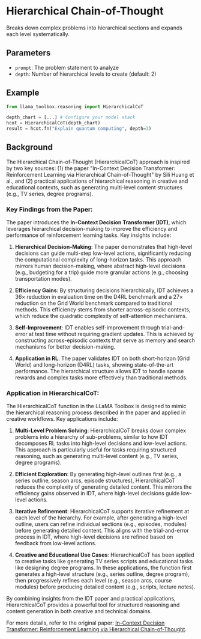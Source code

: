 # Hierarchical Chain-of-Thought

Breaks down complex problems into hierarchical sections and expands each level systematically.

## Parameters
- `prompt`: The problem statement to analyze
- `depth`: Number of hierarchical levels to create (default: 2)

## Example
```python
from llama_toolbox.reasoning import HierarchicalCoT

depth_chart = [...] # Configure your model stack
hcot = HierarchicalCoT(depth_chart)
result = hcot.fn("Explain quantum computing", depth=3)
```

## Background

The Hierarchical Chain-of-Thought (HierarchicalCoT) approach is inspired by two key sources: (1) the paper "In-Context Decision Transformer: Reinforcement Learning via Hierarchical Chain-of-Thought" by Sili Huang et al., and (2) practical applications of hierarchical reasoning in creative and educational contexts, such as generating multi-level content structures (e.g., TV series, degree programs).

### Key Findings from the Paper:

The paper introduces the **In-Context Decision Transformer (IDT)**, which leverages hierarchical decision-making to improve the efficiency and performance of reinforcement learning tasks. Key insights include:

1. **Hierarchical Decision-Making**: The paper demonstrates that high-level decisions can guide multi-step low-level actions, significantly reducing the computational complexity of long-horizon tasks. This approach mirrors human decision-making, where abstract high-level decisions (e.g., budgeting for a trip) guide more granular actions (e.g., choosing transportation modes).

2. **Efficiency Gains**: By structuring decisions hierarchically, IDT achieves a 36× reduction in evaluation time on the D4RL benchmark and a 27× reduction on the Grid World benchmark compared to traditional methods. This efficiency stems from shorter across-episodic contexts, which reduce the quadratic complexity of self-attention mechanisms.

3. **Self-Improvement**: IDT enables self-improvement through trial-and-error at test time without requiring gradient updates. This is achieved by constructing across-episodic contexts that serve as memory and search mechanisms for better decision-making.

4. **Application in RL**: The paper validates IDT on both short-horizon (Grid World) and long-horizon (D4RL) tasks, showing state-of-the-art performance. The hierarchical structure allows IDT to handle sparse rewards and complex tasks more effectively than traditional methods.

### Application in HierarchicalCoT:

The HierarchicalCoT function in the LLaMA Toolbox is designed to mimic the hierarchical reasoning process described in the paper and applied in creative workflows. Key applications include:

1. **Multi-Level Problem Solving**: HierarchicalCoT breaks down complex problems into a hierarchy of sub-problems, similar to how IDT decomposes RL tasks into high-level decisions and low-level actions. This approach is particularly useful for tasks requiring structured reasoning, such as generating multi-level content (e.g., TV series, degree programs).

2. **Efficient Exploration**: By generating high-level outlines first (e.g., a series outline, season arcs, episode structures), HierarchicalCoT reduces the complexity of generating detailed content. This mirrors the efficiency gains observed in IDT, where high-level decisions guide low-level actions.

3. **Iterative Refinement**: HierarchicalCoT supports iterative refinement at each level of the hierarchy. For example, after generating a high-level outline, users can refine individual sections (e.g., episodes, modules) before generating detailed content. This aligns with the trial-and-error process in IDT, where high-level decisions are refined based on feedback from low-level actions.

4. **Creative and Educational Use Cases**: HierarchicalCoT has been applied to creative tasks like generating TV series scripts and educational tasks like designing degree programs. In these applications, the function first generates a high-level structure (e.g., series outline, degree program), then progressively refines each level (e.g., season arcs, course modules) before producing detailed content (e.g., scripts, lecture notes).

By combining insights from the IDT paper and practical applications, HierarchicalCoT provides a powerful tool for structured reasoning and content generation in both creative and technical domains.  

For more details, refer to the original paper: 
[In-Context Decision Transformer: Reinforcement Learning via Hierarchical Chain-of-Thought](https://arxiv.org/abs/2405.20692).
